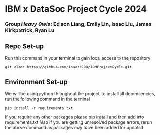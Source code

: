 # IBM x DataSoc Project Cycle 2024
### Group *Heavy Owls*: Edison Liang, Emily Lin, Issac Liu, James Kirkpatrick, Ryan Lu

## Repo Set-up
Run this command in your terminal to gain local access to the repository
```
git clone https://github.com/issac2508/IBMProjectCycle.git
```

## Environment Set-up
We will be using python throughout the project, to install all dependencies, run the following command in the terminal
```
pip install -r requirements.txt
```
If you require any other packages please pip install and then add into requirements.txt
Also if you are getting unresolved package errors, rerun the above command as packages may have been added for updated
